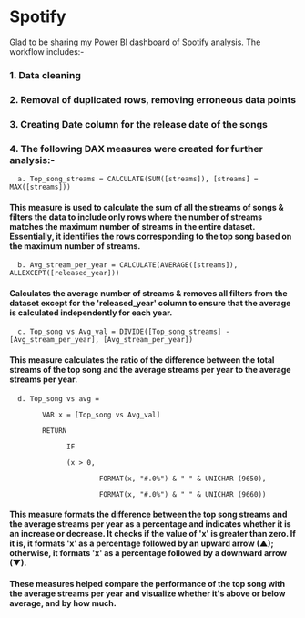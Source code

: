 # Spotify

Glad to be sharing my Power BI dashboard of Spotify analysis. The workflow includes:-

### 1. Data cleaning

### 2. Removal of duplicated rows, removing erroneous data points

### 3. Creating Date column for the release date of the songs

### 4. The following DAX measures were created for further analysis:-

      a. Top_song_streams = CALCULATE(SUM([streams]), [streams] = MAX([streams]))

####      This measure is used to calculate the sum of all the streams of songs & filters the data to include only rows where the number of streams matches the maximum number of streams in         the entire dataset. Essentially, it identifies the rows corresponding to the top song based on the maximum number of streams.

      b. Avg_stream_per_year = CALCULATE(AVERAGE([streams]), ALLEXCEPT([released_year]))
      
####      Calculates the average number of streams & removes all filters from the dataset except for the 'released_year' column to ensure that the average is calculated independently for           each year.

      c. Top_song vs Avg_val = DIVIDE([Top_song_streams] - [Avg_stream_per_year], [Avg_stream_per_year])
      
####      This measure calculates the ratio of the difference between the total streams of the top song and the average streams per year to the average streams per year.

      d. Top_song vs avg = 
      
            VAR x = [Top_song vs Avg_val]
            
            RETURN
            
                  IF
                  
                  (x > 0,
                  
                          FORMAT(x, "#.0%") & " " & UNICHAR (9650),
                          
                          FORMAT(x, "#.0%") & " " & UNICHAR (9660))
      
####      This measure formats the difference between the top song streams and the average streams per year as a percentage and indicates whether it is an increase or decrease. It checks if        the value of 'x' is greater than zero. If it is, it formats 'x' as a percentage followed by an upward arrow (▲); otherwise, it formats 'x' as a percentage followed by a downward          arrow (▼).

#### These measures helped compare the performance of the top song with the average streams per year and visualize whether it's above or below average, and by how much.
